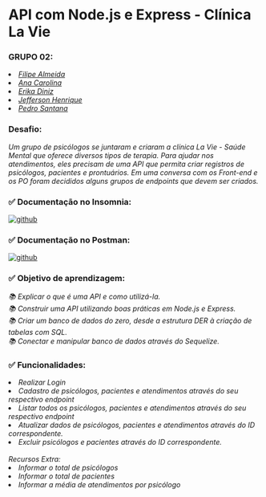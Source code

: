 # <h1> API com Node.js e Express - Clínica La Vie</h1>

### GRUPO 02:
<p>
  <em>
    <li> <a href="https://github.com/filipecalm">Filipe Almeida</a><br>
    <li> <a href="https://github.com/anacarolina-dev">Ana Carolina</a><br>
    <li> <a href="https://github.com/erikadiniz85">Erika Diniz</a><br>
    <li> <a href="https://github.com/Je96347671">Jefferson Henrique</a><br>
    <li> <a href="https://github.com/Leestrade">Pedro Santana</a><br>
  </em>
</p>

### Desafio:
<p>
  <em>
    Um grupo de psicólogos se juntaram e criaram a clínica La Vie -
    Saúde Mental que oferece diversos tipos de terapia.
    Para ajudar nos atendimentos, eles precisam de uma API que
    permita criar registros de psicólogos, pacientes e prontuários.
    Em uma conversa com os Front-end e os PO foram decididos
    alguns grupos de endpoints que devem ser criados.
  </em>
</p>

### ✅ Documentação no Insomnia:

<div style="display: inline_block">
  <a href="https://filipecalm.github.io/clinica-la-vie">
    <img align="center" alt="github" src="https://img.shields.io/badge/GitHub-100000?style=for-the-badge&logo=github&logoColor=white" />
  </a>
  <br>
</div>

### ✅ Documentação no Postman:

<div style="display: inline_block">
  <a href="https://documenter.getpostman.com/view/24865465/2s8YzXuzwQ">
    <img align="center" alt="github" src="https://img.shields.io/badge/Postman-FF6C37?style=for-the-badge&logo=Postman&logoColor=white" />
  </a>
  <br>
</div>

### ✅ Objetivo de aprendizagem:
<p>
  <em>
    📚 Explicar o que é uma API e como utilizá-la.<br>
    📚 Construir uma API utilizando boas práticas em Node.js e Express.<br>
    📚 Criar um banco de dados do zero, desde a estrutura DER à criação de tabelas com SQL.<br>
    📚 Conectar e manipular banco de dados através do Sequelize.<br>
  </em>
</p>

### ✅ Funcionalidades:
<p>
  <em>
    <li> Realizar Login<br>
    <li> Cadastro de psicólogos, pacientes e atendimentos através do seu respectivo endpoint<br>
    <li> Listar todos os psicólogos, pacientes e atendimentos através do seu respectivo endpoint<br>
    <li> Atualizar dados de psicólogos, pacientes e atendimentos através do ID correspondente.<br>
    <li> Excluir psicólogos e pacientes através do ID correspondente.<br>
    <br>
    Recursos Extra:
    <li> Informar o total de psicólogos<br>
    <li> Informar o total de pacientes<br>
    <li> Informar a média de atendimentos por psicólogo<br>
  </em>
</p>
